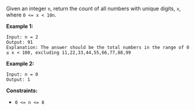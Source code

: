 Given an integer `n`, return the count of all numbers with unique digits, `x`,
where `0 <= x < 10n`.



**Example 1:**

    
    
    Input: n = 2
    Output: 91
    Explanation: The answer should be the total numbers in the range of 0 ≤ x < 100, excluding 11,22,33,44,55,66,77,88,99
    

**Example 2:**

    
    
    Input: n = 0
    Output: 1
    



**Constraints:**

  * `0 <= n <= 8`

